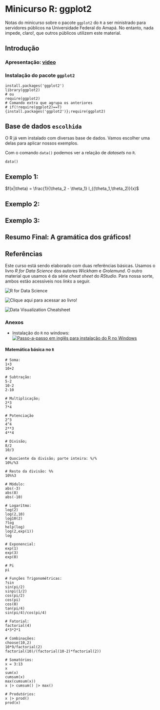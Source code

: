 # Minicurso R: ggplot2

Notas do minicurso sobre o pacote `ggplot2` do `R` a ser ministrado para servidores públicos na Universidade Federal do Amapá. No entanto, nada impede, claro!, que outros públicos utilizem este material.

## Introdução

### Apresentação: [video](link)

### Instalação do pacote `ggplot2`
```{r setup, echo=T}
install.packages('ggplot2')
library(ggplot2)
# ou
require(ggplot2)
# Comando extra que agrupa os anteriores
# if(!require(ggplot2)==T){install.packages('ggplot2')};require(ggplot2)

```

## Base de dados `escolhida`
O R já vem instalado com diversas base de dados. Vamos escolher uma delas para aplicar nossos exemplos.

Com o comando `data()` podemos ver a relação de *datasets* no `R`.
```{r }
data()
```

## Exemplo 1: 
$f(x|\theta) = \frac{1}{\theta_2 - \theta_1} I_{(\theta_1,\theta_2)}(x)$

## Exemplo 2: 

## Exemplo 3: 

## Resumo Final: A gramática dos gráficos!

## Referências
Este curso está sendo elaborado com duas referências básicas. Usamos o livro *R for Data Science* dos autores *Wickham* e *Grolemund*. O outro material que usamos é da série *cheat sheet* do *RStudio*. Para nossa sorte, ambos estão acessíveis nos *links* a seguir.

![R for Data Science](https://d33wubrfki0l68.cloudfront.net/b88ef926a004b0fce72b2526b0b5c4413666a4cb/24a30/cover.png)

![Clique aqui para acessar ao livro!](https://r4ds.had.co.nz/)


![Data Visualization Cheatsheet](https://d33wubrfki0l68.cloudfront.net/21d683072b0c21cbd9b41fc0e37a587ad26b9525/cbf41/wp-content/uploads/2018/08/data-visualization-2.1.png)


### Anexos
- Instalação do `R` no windows: [![Passo-a-passo em inglês para instalação do R no Windows](http://img.youtube.com/vi/ZoPJGmpYJzw/0.jpg)](http://www.youtube.com/watch?v=ZoPJGmpYJzw "Como instalar o R no Windows")

#### Matemática básica no `R`
```{r }
# Soma:
1+3
10+2

# Subtração:
5-2
10-2
2-10

# Multiplicação;
2*3
7*4

# Potenciação
2^3
4^4
2**3
4**4

# Divisão;
8/2
10/3

# Quociente da divisão; parte inteira: %/%
10%/%3

# Resto da divisão: %%
10%%3

# Módulo:
abs(-3)
abs(8)
abs(-10)

# Logarítmo:
log(2)
log(2,10)
log10(2)
?log
help(log)
log(2,exp(1))
log

# Exponencial:
exp(1)
exp(3)
exp(0)

# Pi
pi

# Funções Trigonométricas:
?sin
sin(pi/2)
sinpi(1/2)
cos(pi/2)
cos(pi)
cos(0)
tan(pi/4)
sin(pi/4)/cos(pi/4)

# Fatorial:
factorial(4)
4*3*2*1

# Combinações:
choose(10,2)
10*9/factorial(2)
factorial(10)/(factorial(10-2)*factorial(2))

# Somatórios:
x = 3:13
x
sum(x)
cumsum(x)
max(cumsum(x))
x |> cumsum() |> max()

# Produtórios:
x |> prod()
prod(x)
```


